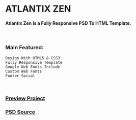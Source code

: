 # ATLANTIX ZEN
#### Atlantix Zen is a Fully Responsive PSD To HTML Template.

<br />

### Main Featured:
    Design With HTML5 & CSS3
    Fully Responsive Template
    Google Web Fonts Include
    Custom Web Fonts
    Footer Social

<br />

### [Preview Project](https://wasek23.github.io/atlantix-zen/)
### [PSD Source](http://commit2design.com/atlantix-zen-saas-template/)